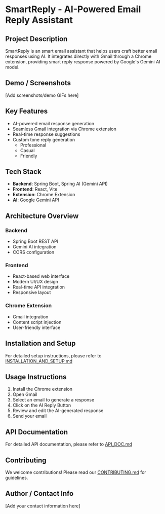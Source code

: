 # SmartReply - AI-Powered Email Reply Assistant

## Project Description
SmartReply is an smart email assistant that helps users craft better email responses using AI. It integrates directly with Gmail through a Chrome extension, providing smart reply response powered by Google's Gemini AI model.

## Demo / Screenshots
[Add screenshots/demo GIFs here]

## Key Features
- AI-powered email response generation
- Seamless Gmail integration via Chrome extension
- Real-time response suggestions
- Custom tone reply generation
    - Professional
    - Casual
    - Friendly

## Tech Stack
- **Backend**: Spring Boot, Spring AI (Gemini API)
- **Frontend**: React, Vite
- **Extension**: Chrome Extension
- **AI**: Google Gemini API

## Architecture Overview

### Backend
- Spring Boot REST API
- Gemini AI integration
- CORS configuration

### Frontend
- React-based web interface
- Modern UI/UX design
- Real-time API integration
- Responsive layout

### Chrome Extension
- Gmail integration
- Content script injection
- User-friendly interface

## Installation and Setup
For detailed setup instructions, please refer to [INSTALLATION_AND_SETUP.md](docs/INSTALLATION_AND_SETUP.md)

## Usage Instructions
1. Install the Chrome extension
2. Open Gmail
3. Select an email to generate a response
4. Click on the AI Reply Button
5. Review and edit the AI-generated response
6. Send your email

## API Documentation
For detailed API documentation, please refer to [API_DOC.md](docs/API_DOC.md)

## Contributing
We welcome contributions! Please read our [CONTRIBUTING.md](docs/CONTRIBUTING.md) for guidelines.

## Author / Contact Info
[Add your contact information here] 